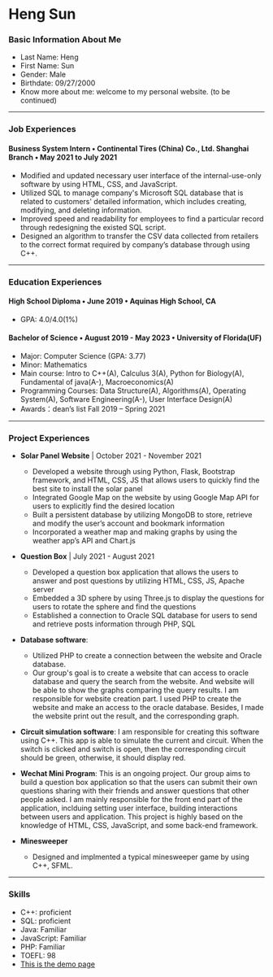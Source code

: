 <h1>Heng Sun</h1>

### Basic Information About Me
* Last Name: Heng   
* First Name: Sun
* Gender: Male  
* Birthdate: 09/27/2000
* Know more about me: welcome to my personal website. (to be continued)


---
### Job Experiences

#### Business System Intern • Continental Tires (China) Co., Ltd. Shanghai Branch • May 2021 to July 2021
* Modified and updated necessary user interface of the internal-use-only software by using HTML, CSS, and JavaScript.
* Utilized SQL to manage company's Microsoft SQL database that is related to customers' detailed information, which includes creating, modifying, and deleting information. 
*	Improved speed and readability for employees to find a particular record through redesigning the existed SQL script.
* Designed an algorithm to transfer the CSV data collected from retailers to the correct format required by company’s database through using C++.


---
### Education Experiences
#### High School Diploma • June 2019 • Aquinas High School, CA
* GPA: 4.0/4.0(1%)

#### Bachelor of Science • August 2019 - May 2023 • University of Florida(UF)
* Major: Computer Science (GPA: 3.77)
* Minor: Mathematics
* Main course: Intro to C++(A), Calculus 3(A), Python for Biology(A), Fundamental of java(A-), Macroeconomics(A)
* Programming Courses: Data Structure(A), Algorithms(A), Operating System(A), Software Engineering(A-), User Interface Design(A)
* Awards：dean’s list Fall 2019 – Spring 2021

---
### Project Experiences
* **Solar Panel Website** | October 2021 - November 2021
  * Developed a website through using Python, Flask, Bootstrap framework, and HTML, CSS, JS that allows users to quickly find the best site to install the solar panel
  * Integrated Google Map on the website by using Google Map API for users to explicitly find the desired location
  * Built a persistent database by utilizing MongoDB to store, retrieve and modify the user’s account and bookmark information
  * Incorporated a weather map and making graphs by using the weather app’s API and Chart.js

* **Question Box** | July 2021 - August 2021
  * Developed a question box application that allows the users to answer and post questions by utilizing HTML, CSS, JS, Apache server
  * Embedded a 3D sphere by using Three.js to display the questions for users to rotate the sphere and find the questions
  * Established a connection to Oracle SQL database for users to send and retrieve posts information through PHP, SQL


* **Database software**: 
  * Utilized PHP to create a connection between the website and Oracle database.
  * Our group's goal is to create a website that can access to oracle database and query the search from the website. And website will be able to show the graphs comparing the query results. I am responsible for website creation part. I used PHP to create the website and make an access to the oracle database. Besides, I made the website print out the result, and the corresponding graph.
* **Circuit simulation software**: I am responsible for creating this software using C++. This app is able to simulate the current and circuit. When the switch is clicked and switch is open, then the corresponding circuit should be green, otherwise, it should display red.
* **Wechat Mini Program**: This is an ongoing project. Our group aims to build a question box application so that the users can submit their own questions sharing with their friends and answer questions that other people asked. I am mainly responsible for the front end part of the application, inclduing setting user interface, building interactions between users and application. This project is highly based on the knowledge of HTML, CSS, JavaScript, and some back-end framework. 
* **Minesweeper**
  * Designed and implmented a typical minesweeper game by using C++, SFML.

---
### Skills
* C++: proficient
* SQL: proficient
* Java: Familiar 
* JavaScript: Familiar
* PHP: Familiar
* TOEFL: 98
* <a href="http://jimmysoccer.github.io/demo.html">This is the demo page</a>
